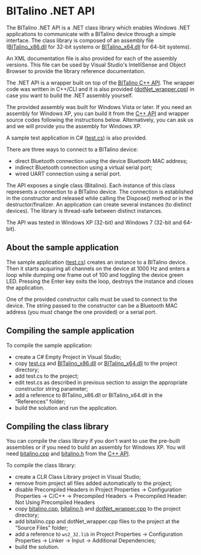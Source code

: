 # BITalino .NET API
  
The BITalino .NET API is a .NET class library which enables Windows .NET applications to communicate
with a BITalino device through a simple interface. The class library is composed of an assembly file ([BITalino_x86.dll](BITalino_x86.dll) for 32-bit systems or [BITalino_x64.dll](BITalino_x64.dll) for 64-bit systems).

An XML documentation file is also provided for each of the assembly versions. This file can be used by Visual Studio's IntelliSense and Object Browser to provide the library reference documentation.

The .NET API is a wrapper built on top of the [BITalino C++ API](../C++). The wrapper code was written in C++/CLI and it is also provided ([dotNet_wrapper.cpp](dotNet_wrapper.cpp)) in case you want to build the .NET assembly yourself.

The provided assembly was built for Windows Vista or later. If you need an assembly for Windows XP, you can build it from the [C++ API](../C++) and wrapper source codes following the instructions below. Alternatively, you can ask us and we will provide you the assembly for Windows XP.

A sample test application in C# ([test.cs](test.cs)) is also provided.
  
There are three ways to connect to a BITalino device:
- direct Bluetooth connection using the device Bluetooth MAC address;
- indirect Bluetooth connection using a virtual serial port;
- wired UART connection using a serial port.
  
The API exposes a single class (Bitalino). Each instance of this class represents a connection to a BITalino device. The connection is established in the constructor and released while calling the Dispose() method or in the destructor/finalizer. An application can create several instances (to distinct devices). The library is thread-safe between distinct instances.

The API was tested in Windows XP (32-bit) and Windows 7 (32-bit and 64-bit).
    
## About the sample application
  
The sample application ([test.cs](test.cs)) creates an instance to a BITalino device. Then it starts acquiring all channels on the device at 1000 Hz and enters a loop while dumping one frame out of 100 and toggling the device green LED. Pressing the Enter key exits the loop, destroys the instance and closes the application.
  
One of the provided constructor calls must be used to connect to the device. The string passed to the constructor can be a Bluetooth MAC address (you must change the one provided) or a serial port.
  
## Compiling the sample application

To compile the sample application:
- create a C# Empty Project in Visual Studio;
- copy [test.cs](test.cs) and [BITalino_x86.dll](BITalino_x86.dll) or [BITalino_x64.dll](BITalino_x64.dll) to the project directory;
- add test.cs to the project;
- edit test.cs as described in previous section to assign the appropriate constructor string parameter;
- add a reference to BITalino_x86.dll or BITalino_x64.dll in the “References” folder;
- build the solution and run the application.

## Compiling the class library

You can compile the class library if you don't want to use the pre-built assemblies or if you need to build an assembly for Windows XP. You will need [bitalino.cpp](../C++/bitalino.cpp) and [bitalino.h](../C++/bitalino.h) from the [C++ API](../C++).

To compile the class library:
- create a CLR Class Library project in Visual Studio;
- remove from project all files added automatically to the project;
- disable Precompiled Headers in Project Properties → Configuration Properties → C/C++ → Precompiled Headers → Precompiled Header: Not Using Precompiled Headers
- copy [bitalino.cpp](../C++/bitalino.cpp), [bitalino.h](../C++/bitalino.h) and [dotNet_wrapper.cpp](dotNet_wrapper.cpp) to the project directory;
- add bitalino.cpp and dotNet_wrapper.cpp files to the project at the “Source Files” folder;
- add a reference to `ws2_32.lib` in Project Properties → Configuration Properties → Linker → Input → Additional Dependencies;
- build the solution.
